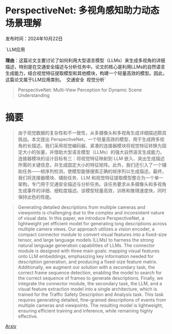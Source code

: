 # PerspectiveNet: 多视角感知助力动态场景理解

发布时间：2024年10月22日

`LLM应用

**理由**：这篇论文主要讨论了如何利用大型语言模型（LLMs）来生成多视角的详细描述，特别是在交通安全描述与分析任务中。论文的核心是利用LLMs的自然语言生成能力，结合视觉特征提取模型和其他模块，构建一个轻量高效的模型。因此，这篇论文属于LLM应用类别。` `交通安全` `视觉分析`

> PerspectiveNet: Multi-View Perception for Dynamic Scene Understanding

# 摘要

> 由于视觉数据的复杂性和不一致性，从多摄像头和多视角生成详细描述颇具挑战。本文提出 PerspectiveNet，一个轻量高效的模型，用于生成跨多视角的长描述。我们采用视觉编码器、紧凑的连接器模块将视觉特征转换为固定大小的张量，并借助大型语言模型（LLMs）的强大自然语言生成能力。连接器模块的设计目标有三：将视觉特征映射到 LLM 嵌入、突出生成描述所需的关键信息，并生成固定大小的特征矩阵。此外，我们还引入了一个辅助任务——帧序列检测，使模型能够搜索正确的帧序列以生成描述。最终，我们将连接器模块、辅助任务、LLM 和视觉特征提取模型整合为一个单一架构，专门用于交通安全描述与分析任务。该任务要求从多摄像头和多视角生成事件的详细、细粒度描述。该模型轻量高效，训练和推理速度快，同时保持出色的性能。

> Generating detailed descriptions from multiple cameras and viewpoints is challenging due to the complex and inconsistent nature of visual data. In this paper, we introduce PerspectiveNet, a lightweight yet efficient model for generating long descriptions across multiple camera views. Our approach utilizes a vision encoder, a compact connector module to convert visual features into a fixed-size tensor, and large language models (LLMs) to harness the strong natural language generation capabilities of LLMs. The connector module is designed with three main goals: mapping visual features onto LLM embeddings, emphasizing key information needed for description generation, and producing a fixed-size feature matrix. Additionally, we augment our solution with a secondary task, the correct frame sequence detection, enabling the model to search for the correct sequence of frames to generate descriptions. Finally, we integrate the connector module, the secondary task, the LLM, and a visual feature extraction model into a single architecture, which is trained for the Traffic Safety Description and Analysis task. This task requires generating detailed, fine-grained descriptions of events from multiple cameras and viewpoints. The resulting model is lightweight, ensuring efficient training and inference, while remaining highly effective.

[Arxiv](https://arxiv.org/abs/2410.16824)